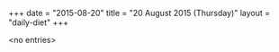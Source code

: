 +++
date = "2015-08-20"
title = "20 August 2015 (Thursday)"
layout = "daily-diet"
+++


\<no entries\>

